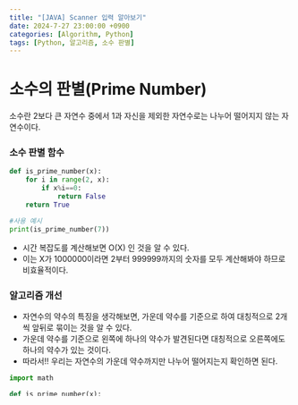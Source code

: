 ```yaml
---
title: "[JAVA] Scanner 입력 알아보기"
date: 2024-7-27 23:00:00 +0900
categories: [Algorithm, Python]
tags: [Python, 알고리즘, 소수 판별]
---
```


# 소수의 판별(Prime Number)

소수란 2보다 큰 자연수 중에서 1과 자신을 제외한 자연수로는 나누어 떨어지지 않는 자연수이다.

### 소수 판별 함수

```python
def is_prime_number(x):
    for i in range(2, x):
        if x%i==0:
            return False
    return True

#사용 예시
print(is_prime_number(7))
```

- 시간 복잡도를 계산해보면 O(X) 인 것을 알 수 있다.
- 이는 X가 1000000이라면 2부터 999999까지의 숫자를 모두 계산해봐야 하므로 비효율적이다.

### 알고리즘 개선

- 자연수의 약수의 특징을 생각해보면, 가운데 약수를 기준으로 하여 대칭적으로 2개씩 앞뒤로 묶이는 것을 알 수 있다.
- 가운데 약수를 기준으로 왼쪽에 하나의 약수가 발견된다면 대칭적으로 오른쪽에도 하나의 약수가 있는 것이다.
- 따라서!! 우리는 자연수의 가운데 약수까지만 나누어 떨어지는지 확인하면 된다.

```python
import math

def is_prime_number(x):
    for i in range(2, int(math.sqrt(x))+1):
        if x % i==0:
            return False
    return True

#사용 예시
print(is_prime_number(7))
print(is_prime_number(4))
```

- 개선된 소수 판별 알고리즘의 시간 복잡도는 X의 제곱근까지만 계산하면 되므로 O(X\*\*1/2)가 된다.
